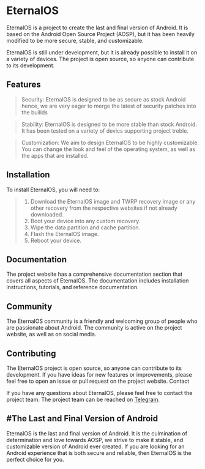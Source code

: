 # EternalOS

EternalOS is a project to create the last and final version of Android. It is based on the Android Open Source Project (AOSP), but it has been heavily modified to be more secure, stable, and customizable.

EternalOS is still under development, but it is already possible to install it on a variety of devices. The project is open source, so anyone can contribute to its development.

## Features

> Security: EternalOS is designed to be as secure as stock Android hence, we are very eager to merge the latest of security patches into the buillds

> Stability: EternalOS is designed to be more stable than stock Android. It has been tested on a variety of devics supporting project treble.

> Customization: We aim to design EternalOS to be highly customizable. You can change the look and feel of the operating system, as well as the apps that are installed.

## Installation

To install EternalOS, you will need to:

> 1. Download the EternalOS image and TWRP recovery image or any other recovery from the respective websites if not already downloaded.
> 2. Boot your device into any custom recovery.
> 3. Wipe the data partition and cache partition.
> 4. Flash the EternalOS image.
> 5. Reboot your device.

## Documentation

The project website has a comprehensive documentation section that covers all aspects of EternalOS. The documentation includes installation instructions, tutorials, and reference documentation.

## Community

The EternalOS community is a friendly and welcoming group of people who are passionate about Android. The community is active on the project website, as well as on social media.

## Contributing

The EternalOS project is open source, so anyone can contribute to its development. If you have ideas for new features or improvements, please feel free to open an issue or pull request on the project website.
Contact

If you have any questions about EternalOS, please feel free to contact the project team. The project team can be reached on [Telegram](https://t.me/FiniteCode).

## #The Last and Final Version of Android

EternalOS is the last and final version of Android. It is the culmination of determination and love towards AOSP, we strive to make it stable, and customizable version of Android ever created. If you are looking for an Android experience that is both secure and reliable, then EternalOS is the perfect choice for you.

